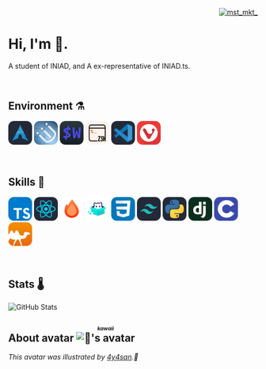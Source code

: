 <div>
    <p align='right'>
        <a href="https://twitter.com/mst_mkt_" target="blank">
            <img src="https://img.shields.io/twitter/follow/mst_mkt_?logo=twitter&style=flat-square" alt="mst_mkt_" />
        </a>
    </p>
    <h1>
        Hi, I'm 🧶.
    </h1>
    <p>A student of INIAD, and A ex-representative of INIAD.ts.</p>
</div>
<br>

## Environment ⚗️

<img width='48px' src='./assets/icons/environment/arch.png' alt='Arch Linux' /> <img width='48px' src='./assets/icons/environment/i3wm.png' alt='i3wm' /> <img width='48px' src='./assets/icons/environment/wezterm.png' alt='wezterm' /> <img width='48px' src='./assets/icons/environment/zsh.png' alt='zsh' /> <img width='48px' src='./assets/icons/environment/vscode.png' alt='VSCode' /> <img width='48px' src='./assets/icons/environment/vivaldi.png' alt='Vivaldi' />

<br>

## Skills 🍹

<img width='48px' src='./assets/icons/skills/typescript.png' alt='TypeScript' /> <img width='48px' src='./assets/icons/skills/react.png' alt='React' /> <img width='48px' src='./assets/icons/skills/hono.png' alt='Hono' /> <img width='48px' src='./assets/icons/skills/frourio.png' alt='Frourio' /> <img width='48px' src='./assets/icons/skills/css.png' alt='CSS' /> <img width='48px' src='./assets/icons/skills/tailwind.png' alt='Tailwind' /> <img width='48px' src='./assets/icons/skills/python.png' alt='Python' /> <img width='48px' src='./assets/icons/skills/django.png' alt='Django' /> <img width='48px' src='./assets/icons/skills/c.png' alt='C lang' /> <img width='48px' src='./assets/icons/skills/ocaml.png' alt='OCaml' />

<br>

## Stats 🌡️

![GitHub Stats](https://github-readme-stats.vercel.app/api?username=mst-mkt&count_private=true&show_icons=true&theme=graywhite)
<br>

<h2>
    About avatar
    <ruby>
        <img width='36px' alt="🧶's avatar" src='https://github.com/mst-mkt.png' />
        <rp>(</rp><rt><i><b>kawaii</b></i></rt><rp>)</rp>
    </ruby>
</h2>
<i>This avatar was illustrated by <a href='https://twitter.com/4y4san'>4y4san</a>.🎨</i>
